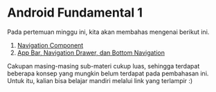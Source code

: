 # Android Fundamental 1

Pada pertemuan minggu ini, kita akan membahas mengenai berikut ini.

1. [Navigation Component](Sub-Materi/NavigationComponent/NavigationComponent.md)
2. [App Bar, Navigation Drawer, dan Bottom Navigation](Sub-Materi/AppBar_NavigationDrawer_BottomNavigation/AppBar_NavDraw_BotNaw.md) 

Cakupan masing-masing sub-materi cukup luas, sehingga terdapat beberapa konsep yang mungkin belum terdapat pada pembahasan ini. Untuk itu, kalian bisa belajar mandiri melalui link yang terlampir :)